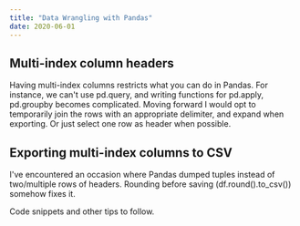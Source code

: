 ```yaml
---
title: "Data Wrangling with Pandas"
date: 2020-06-01
---
```


## Multi-index column headers
Having multi-index columns restricts what you can do in Pandas. For instance, we can't use pd.query, and writing functions for pd.apply, pd.groupby becomes complicated. Moving forward I would opt to temporarily join the rows with an appropriate delimiter, and expand when exporting. Or just select one row as header when possible.

## Exporting multi-index columns to CSV
I've encountered an occasion where Pandas dumped tuples instead of two/multiple rows of headers. Rounding before saving (df.round().to_csv()) somehow fixes it.

Code snippets and other tips to follow.
